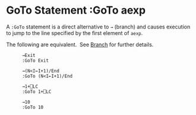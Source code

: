 <h1 class="heading"><span class="name">GoTo Statement</span> <span class="command">:GoTo aexp</span></h1>

A `:GoTo` statement is a direct alternative to `→` (branch) and causes execution to jump to the line specified by the first element of `aexp`.


The following are equivalent.  See [Branch](../../../../../language-reference-guide/other-syntax/branch) for further details.
```apl
      →Exit
      :GoTo Exit
 
      →(N<I←I+1)/End
      :GoTo (N<I←I+1)/End
 
      →1+⎕LC
      :GoTo 1+⎕LC
 
      →10
      :GoTo 10
```
